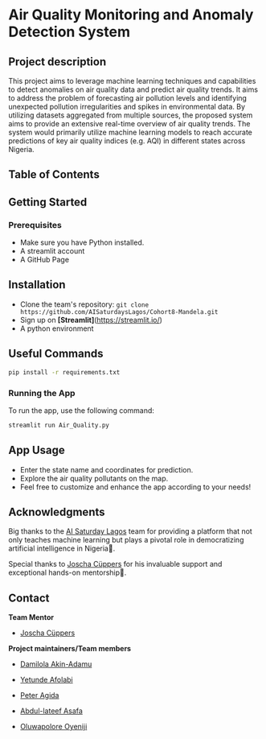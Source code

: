 # Air Quality Monitoring and Anomaly Detection System

## Project description 
This project aims to leverage machine learning techniques and capabilities to detect anomalies on air quality data and predict air quality trends. It aims to address the problem of forecasting air pollution levels and identifying unexpected pollution irregularities and spikes in environmental data. By utilizing datasets aggregated from multiple sources, the proposed system aims to provide an extensive real-time overview of air quality trends. The system would primarily utilize machine learning models to reach accurate predictions of key air quality indices (e.g. AQI) in different states across Nigeria.

## Table of Contents

## Getting Started 

### Prerequisites
- Make sure you have Python installed. 
- A streamlit account 
- A GitHub Page


## Installation
- Clone the team's repository: `git clone https://github.com/AISaturdaysLagos/Cohort8-Mandela.git`
- Sign up on **[Streamlit]**(https://streamlit.io/)
- A python environment

## Useful Commands
```bash
pip install -r requirements.txt
```
### Running the App
To run the app, use the following command:
```bash
streamlit run Air_Quality.py
```
## App Usage
- Enter the state name and coordinates for prediction.
- Explore the air quality pollutants on the map.
- Feel free to customize and enhance the app according to your needs!

## Acknowledgments
Big thanks to the [AI Saturday Lagos](https://github.com/AISaturdaysLagos) team for providing a platform that not only teaches machine learning but plays a pivotal role in democratizing artificial intelligence in Nigeria🙌.

Special thanks to [Joscha Cüppers](https://www.linkedin.com/in/joscha-c%C3%BCppers-33aa13244/) for his invaluable support and exceptional hands-on mentorship🙌.

## Contact

**Team Mentor**

- [Joscha Cüppers](https://www.linkedin.com/in/joscha-c%C3%BCppers-33aa13244/)

**Project maintainers/Team members**

- [Damilola Akin-Adamu](https://www.linkedin.com/in/damilola-akin-adamu-46a954195)

- [Yetunde Afolabi](https://www.linkedin.com/in/yetundeafolabi007)

- [Peter Agida](http://linkedin.com/in/peter-agida-29aa2554)

- [Abdul-lateef Asafa](https://www.linkedin.com/in/abdullateef-asafa)

- [Oluwapolore Oyeniji](https://www.linkedin.com/in/oluwapolore-oyeniji-6661a4218?trk=contact-info)





